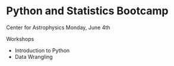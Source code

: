 # Python and Statistics Bootcamp

Center for Astrophysics
Monday, June 4th

Workshops
 * Introduction to Python
 * Data Wrangling


